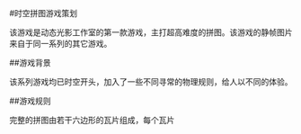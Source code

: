 #时空拼图游戏策划


该游戏是动态光影工作室的第一款游戏，主打超高难度的拼图。该游戏的静帧图片来自于同一系列的其它游戏。

##游戏背景

该系列游戏均已时空开头，加入了一些不同寻常的物理规则，给人以不同的体验。

##游戏规则

完整的拼图由若干六边形的瓦片组成，每个瓦片
